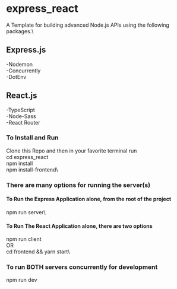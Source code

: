 # express_react

A Template for building advanced Node.js APIs using the following packages.\

## Express.js

-Nodemon\
 -Concurrently\
 -DotEnv

## React.js

-TypeScript\
 -Node-Sass\
 -React Router

### To Install and Run

Clone this Repo and then in your favorite terminal run\
cd express_react\
npm install\
npm install-frontend\

### There are many options for running the server(s)

#### To Run the Express Application alone, from the root of the project

npm run server\

#### To Run The React Application alone, there are two options

npm run client\
OR\
cd frontend && yarn start\

### To run BOTH servers concurrently for development

npm run dev

